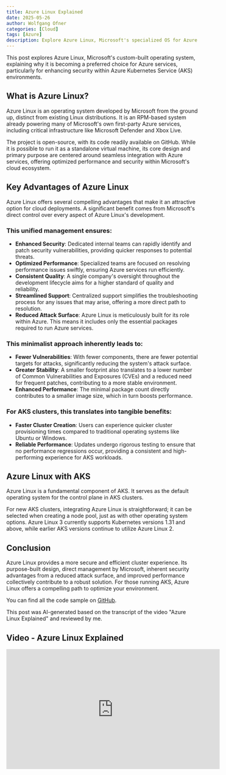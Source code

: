 ```yaml
---
title: Azure Linux Explained
date: 2025-05-26
author: Wolfgang Ofner
categories: [Cloud]
tags: [Azure]
description: Explore Azure Linux, Microsoft's specialized OS for Azure. Discover how it enhances AKS security, performance, and simplifies cloud infrastructure.
---
```


This post explores Azure Linux, Microsoft's custom-built operating system, explaining why it is becoming a preferred choice for Azure services, particularly for enhancing security within Azure Kubernetes Service (AKS) environments.

## What is Azure Linux?

Azure Linux is an operating system developed by Microsoft from the ground up, distinct from existing Linux distributions. It is an RPM-based system already powering many of Microsoft's own first-party Azure services, including critical infrastructure like Microsoft Defender and Xbox Live. 

The project is open-source, with its code readily available on GitHub. While it is possible to run it as a standalone virtual machine, its core design and primary purpose are centered around seamless integration with Azure services, offering optimized performance and security within Microsoft's cloud ecosystem.

## Key Advantages of Azure Linux

Azure Linux offers several compelling advantages that make it an attractive option for cloud deployments. A significant benefit comes from Microsoft's direct control over every aspect of Azure Linux's development. 

### This unified management ensures:

- **Enhanced Security**: Dedicated internal teams can rapidly identify and patch security vulnerabilities, providing quicker responses to potential threats.
- **Optimized Performance**: Specialized teams are focused on resolving performance issues swiftly, ensuring Azure services run efficiently.
- **Consistent Quality**: A single company's oversight throughout the development lifecycle aims for a higher standard of quality and reliability.
- **Streamlined Support**: Centralized support simplifies the troubleshooting process for any issues that may arise, offering a more direct path to resolution.
- **Reduced Attack Surface**: Azure Linux is meticulously built for its role within Azure. This means it includes only the essential packages required to run Azure services. 

### This minimalist approach inherently leads to:

- **Fewer Vulnerabilities**: With fewer components, there are fewer potential targets for attacks, significantly reducing the system's attack surface.
- **Greater Stability**: A smaller footprint also translates to a lower number of Common Vulnerabilities and Exposures (CVEs) and a reduced need for frequent patches, contributing to a more stable environment.
- **Enhanced Performance**: The minimal package count directly contributes to a smaller image size, which in turn boosts performance. 

### For AKS clusters, this translates into tangible benefits:

- **Faster Cluster Creation**: Users can experience quicker cluster provisioning times compared to traditional operating systems like Ubuntu or Windows.
- **Reliable Performance**: Updates undergo rigorous testing to ensure that no performance regressions occur, providing a consistent and high-performing experience for AKS workloads.

## Azure Linux with AKS

Azure Linux is a fundamental component of AKS. It serves as the default operating system for the control plane in AKS clusters. 

For new AKS clusters, integrating Azure Linux is straightforward; it can be selected when creating a node pool, just as with other operating system options. Azure Linux 3 currently supports Kubernetes versions 1.31 and above, while earlier AKS versions continue to utilize Azure Linux 2.

## Conclusion

Azure Linux provides a more secure and efficient cluster experience. Its purpose-built design, direct management by Microsoft, inherent security advantages from a reduced attack surface, and improved performance collectively contribute to a robust solution. For those running AKS, Azure Linux offers a compelling path to optimize your environment.

You can find all the code sample on <a href="https://github.com/WolfgangOfner/Youtube/tree/main/Azure%20Linux%20Explained" target="_blank" rel="noopener noreferrer">GitHub</a>.

This post was AI-generated based on the transcript of the video "Azure Linux Explained" and reviewed by me.

## Video - Azure Linux Explained

<iframe width="560" height="315" src="https://www.youtube.com/embed/Z4gM7oUXa1k" title="YouTube video player" frameborder="0" allow="accelerometer; autoplay; clipboard-write; encrypted-media; gyroscope; picture-in-picture; web-share" referrerpolicy="strict-origin-when-cross-origin" allowfullscreen></iframe>